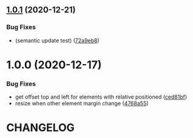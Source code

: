 ## [1.0.1](https://github.com/CoCreate-app/CoCreate-boilerplate/compare/v1.0.0...v1.0.1) (2020-12-21)


### Bug Fixes

* (semantic update test) ([72a9eb8](https://github.com/CoCreate-app/CoCreate-boilerplate/commit/72a9eb8cdd3d0038bb1c10ba3a0d2ed4b7ad1f75))


# 1.0.0 (2020-12-17)


### Bug Fixes

* get offset top and left for elements with relative positioned ([ced81bf](https://github.com/CoCreate-app/CoCreate-boilerplate/commit/ced81bfc69963a22bc5e543f6e07e29b879ca86d))
* resize when other element margin change ([4768a55](https://github.com/CoCreate-app/CoCreate-boilerplate/commit/4768a55703893d020ce57b59b46cfe7d9877ec63))

# CHANGELOG
